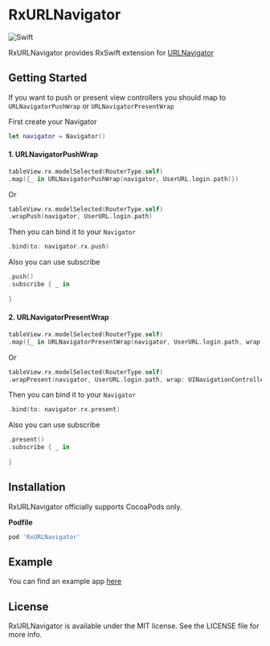 # RxURLNavigator
![Swift](https://img.shields.io/badge/Swift-4.2-orange.svg)

RxURLNavigator provides RxSwift extension for [URLNavigator](https://github.com/devxoul/URLNavigator)

## Getting Started
If you want to push or present view controllers you should map to  `URLNavigatorPushWrap` or `URLNavigatorPresentWrap `  

First create your  Navigator

```swift
let navigator = Navigator()
```

#### 1. URLNavigatorPushWrap

```swift
tableView.rx.modelSelected(RouterType.self)
.map({_ in URLNavigatorPushWrap(navigator, UserURL.login.path)})
```

Or 

```swift 
tableView.rx.modelSelected(RouterType.self)
.wrapPush(navigator, UserURL.login.path)
```

Then you can bind it to your  `Navigator`
```swift
.bind(to: navigator.rx.push)
```

Also you can  use subscribe
``` swift
.push()
.subscribe { _ in
	
}
```

#### 2. URLNavigatorPresentWrap

```swift
tableView.rx.modelSelected(RouterType.self)
.map({_ in URLNavigatorPresentWrap(navigator, UserURL.login.path, wrap: UINavigationController.self)})
```

Or 

```swift 
tableView.rx.modelSelected(RouterType.self)
.wrapPresent(navigator, UserURL.login.path, wrap: UINavigationController.self)
```

Then you can bind it to your  `Navigator`
```swift
.bind(to: navigator.rx.present)
```

Also you can  use subscribe
``` swift
.present()
.subscribe { _ in
	
}
```

## Installation

RxURLNavigator officially supports CocoaPods only.

**Podfile**

```ruby
pod 'RxURLNavigator'
```

## Example

You can find an example app [here](https://github.com/InsectQY/RxURLNavigator/tree/master/Example)

## License
RxURLNavigator is available under the MIT license. See the LICENSE file for more info.
